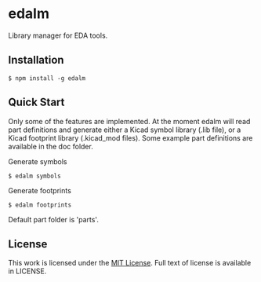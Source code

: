 edalm
=======

Library manager for EDA tools.

## Installation

    $ npm install -g edalm
    
## Quick Start

 Only some of the features are implemented. At the moment edalm will read part definitions and generate either a Kicad symbol library (.lib file), or a Kicad footprint library (.kicad_mod files).
 Some example part definitions are available in the doc folder.
 
 Generate symbols

    $ edalm symbols
     
 Generate footprints

    $ edalm footprints 
    
 Default part folder is 'parts'.

## License

This work is licensed under the [MIT License](http://opensource.org/licenses/MIT). Full text of license is available in LICENSE.
